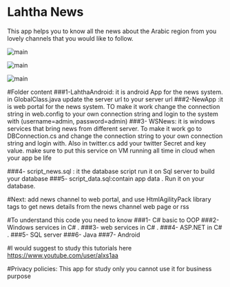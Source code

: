 # Lahtha News
This app helps you to know all the news about the Arabic region from you lovely channels that you would like to follow.


![main](http://attach.alruabye.net/lahtha/Screenshot_2016-08-22-15-00-20.png)


![main](http://attach.alruabye.net/lahtha/Screenshot_2016-08-22-15-00-28.png)

![main](http://attach.alruabye.net/lahtha/Screenshot_2016-08-22-15-01-14.png)

#Folder content
###1-LahthaAndroid: it is android App for the news system. in GlobalClass.java update the server url to your server url
###2-NewApp :it is web portal for the news system. TO make it work change the connection string in web.config to your own connection string and login  to the system with (username=admin, password=admin) 
###3- WSNews: it is windows services that bring news from different server. To make it work go to DBConnection.cs and change the connection string to your own connection string and login with. Also in twitter.cs add your twitter Secret and key value. make sure to put this service on VM running all time in cloud when your app be life

###4- script_news.sql : it the database script run it on Sql server to build your database
###5- script_data.sql:contain app data . Run it on your database.

#Next:
add news channel to web portal, and use HtmlAgilityPack library tags to get news details from the news channel web page  or rss


#To understand  this code you need to know
###1- C# basic to OOP
###2- Windows services in C# .
###3-  web services in C# .
###4- ASP.NET in C# .
###5- SQL server
###6- Java
###7- Android

#I would suggest to study this tutorials  here
https://www.youtube.com/user/alxs1aa

#Privacy policies: This app for study only you cannot use it for business purpose

